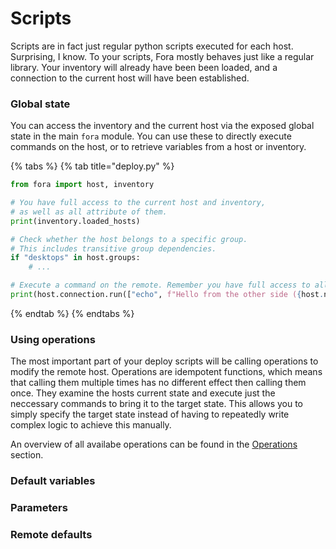 # Scripts

Scripts are in fact just regular python scripts executed for each host.
Surprising, I know. To your scripts, Fora mostly behaves just like a regular library.
Your inventory will already have been been loaded, and a connection to the
current host will have been established.

### Global state

You can access the inventory and the current host via the
exposed global state in the main `fora` module. You can use
these to directly execute commands on the host, or to retrieve
variables from a host or inventory.

{% tabs %}
{% tab title="deploy.py" %}
```python
from fora import host, inventory

# You have full access to the current host and inventory,
# as well as all attribute of them.
print(inventory.loaded_hosts)

# Check whether the host belongs to a specific group.
# This includes transitive group dependencies.
if "desktops" in host.groups:
	# ...

# Execute a command on the remote. Remember you have full access to all variables of the host.
print(host.connection.run(["echo", f"Hello from the other side ({host.name})"]).stdout.decode("utf-8"))
```
{% endtab %}
{% endtabs %}

### Using operations

The most important part of your deploy scripts will be calling operations to modify the remote host.
Operations are idempotent functions, which means that calling them multiple times has no different effect then calling them once.
They examine the hosts current state and execute just the neccessary commands to bring it to the target state.
This allows you to simply specify the target state instead of having to repeatedly write complex logic to achieve this manually.

An overview of all availabe operations can be found in the [Operations](TODO) section.

### Default variables

### Parameters

### Remote defaults
